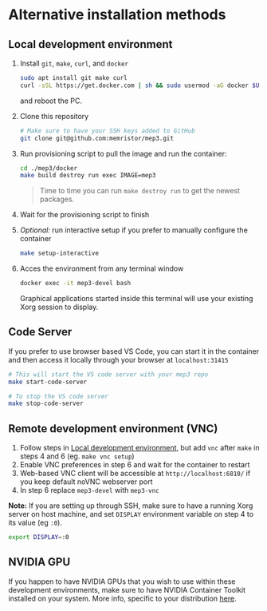 # Alternative installation methods

## Local development environment

1. Install `git`, `make`, `curl`, and `docker`
   ```sh
   sudo apt install git make curl
   curl -sSL https://get.docker.com | sh && sudo usermod -aG docker $USER
   ```
   and reboot the PC.
2. Clone this repository

   ```sh
   # Make sure to have your SSH keys added to GitHub
   git clone git@github.com:memristor/mep3.git
   ```

3. Run provisioning script to pull the image and run the container:

   ```sh
   cd ./mep3/docker
   make build destroy run exec IMAGE=mep3
   ```

   > Time to time you can run `make destroy run` to get the newest packages.

4. Wait for the provisioning script to finish

5. _Optional:_ run interactive setup if you prefer to manually configure the container

   ```sh
   make setup-interactive
   ```

6. Acces the environment from any terminal window
   ```sh
   docker exec -it mep3-devel bash
   ```
   Graphical applications started inside this terminal will use your existing Xorg session to display.

## Code Server

If you prefer to use browser based VS Code, you can start it in the container and then access it locally through your browser at `localhost:31415`

```sh
# This will start the VS code server with your mep3 repo
make start-code-server

# To stop the VS code server
make stop-code-server
```

## Remote development environment (VNC)

1. Follow steps in [Local development environment](#local-development-environment), but add `vnc` after
   `make` in steps 4 and 6 (eg. `make vnc setup`)
2. Enable VNC preferences in step 6 and wait for the container to restart
3. Web-based VNC client will be accessible at `http://localhost:6810/` if you keep default noVNC webserver port
4. In step 6 replace `mep3-devel` with `mep3-vnc`

**Note:** If you are setting up through SSH, make sure to have a running Xorg server on host machine,
and set `DISPLAY` environment variable on step 4 to its value (eg `:0`).

```sh
export DISPLAY=:0
```

## NVIDIA GPU

If you happen to have NVIDIA GPUs that you wish to use within these development environments, make sure
to have NVIDIA Container Toolkit installed on your system. More info, specific to your distribution [here](https://docs.nvidia.com/datacenter/cloud-native/container-toolkit/latest/install-guide.html).
